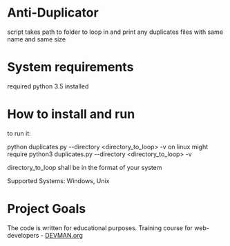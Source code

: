 # Anti-Duplicator

script takes path to folder to loop in and print any duplicates files with same name and same size

# System requirements
required python 3.5 installed

# How to install and run

to run it: 

python duplicates.py --directory <directory_to_loop> -v 
on linux might require python3 duplicates.py --directory <directory_to_loop> -v 

directory_to_loop shall be in the format of your system

Supported Systems: Windows, Unix

# Project Goals

The code is written for educational purposes. Training course for web-developers - [DEVMAN.org](https://devman.org)
